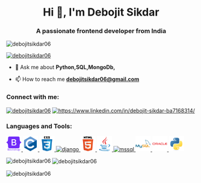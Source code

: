 <h1 align="center">Hi 👋, I'm Debojit Sikdar</h1>
<h3 align="center">A passionate frontend developer from India</h3>

<p align="left"> <img src="https://komarev.com/ghpvc/?username=debojitsikdar06&label=Profile%20views&color=0e75b6&style=flat" alt="debojitsikdar06" /> </p>

<p align="left"> <a href="https://twitter.com/debojitsikdar06" target="blank"><img src="https://img.shields.io/twitter/follow/debojitsikdar06?logo=twitter&style=for-the-badge" alt="debojitsikdar06" /></a> </p>

- 💬 Ask me about **Python,SQL,MongoDb,**

- 📫 How to reach me **debojitsikdar06@gmail.com**

<h3 align="left">Connect with me:</h3>
<p align="left">
<a href="https://twitter.com/debojitsikdar06" target="blank"><img align="center" src="https://raw.githubusercontent.com/rahuldkjain/github-profile-readme-generator/master/src/images/icons/Social/twitter.svg" alt="debojitsikdar06" height="30" width="40" /></a>
<a href="https://linkedin.com/in/https://www.linkedin.com/in/debojit-sikdar-ba7168314/" target="blank"><img align="center" src="https://raw.githubusercontent.com/rahuldkjain/github-profile-readme-generator/master/src/images/icons/Social/linked-in-alt.svg" alt="https://www.linkedin.com/in/debojit-sikdar-ba7168314/" height="30" width="40" /></a>
</p>

<h3 align="left">Languages and Tools:</h3>
<p align="left"> <a href="https://getbootstrap.com" target="_blank" rel="noreferrer"> <img src="https://raw.githubusercontent.com/devicons/devicon/master/icons/bootstrap/bootstrap-plain-wordmark.svg" alt="bootstrap" width="40" height="40"/> </a> <a href="https://www.cprogramming.com/" target="_blank" rel="noreferrer"> <img src="https://raw.githubusercontent.com/devicons/devicon/master/icons/c/c-original.svg" alt="c" width="40" height="40"/> </a> <a href="https://www.w3schools.com/css/" target="_blank" rel="noreferrer"> <img src="https://raw.githubusercontent.com/devicons/devicon/master/icons/css3/css3-original-wordmark.svg" alt="css3" width="40" height="40"/> </a> <a href="https://www.djangoproject.com/" target="_blank" rel="noreferrer"> <img src="https://cdn.worldvectorlogo.com/logos/django.svg" alt="django" width="40" height="40"/> </a> <a href="https://www.w3.org/html/" target="_blank" rel="noreferrer"> <img src="https://raw.githubusercontent.com/devicons/devicon/master/icons/html5/html5-original-wordmark.svg" alt="html5" width="40" height="40"/> </a> <a href="https://www.java.com" target="_blank" rel="noreferrer"> <img src="https://raw.githubusercontent.com/devicons/devicon/master/icons/java/java-original.svg" alt="java" width="40" height="40"/> </a> <a href="https://www.microsoft.com/en-us/sql-server" target="_blank" rel="noreferrer"> <img src="https://www.svgrepo.com/show/303229/microsoft-sql-server-logo.svg" alt="mssql" width="40" height="40"/> </a> <a href="https://www.mysql.com/" target="_blank" rel="noreferrer"> <img src="https://raw.githubusercontent.com/devicons/devicon/master/icons/mysql/mysql-original-wordmark.svg" alt="mysql" width="40" height="40"/> </a> <a href="https://www.oracle.com/" target="_blank" rel="noreferrer"> <img src="https://raw.githubusercontent.com/devicons/devicon/master/icons/oracle/oracle-original.svg" alt="oracle" width="40" height="40"/> </a> <a href="https://www.python.org" target="_blank" rel="noreferrer"> <img src="https://raw.githubusercontent.com/devicons/devicon/master/icons/python/python-original.svg" alt="python" width="40" height="40"/> </a> </p>

<p><img align="left" src="https://github-readme-stats.vercel.app/api/top-langs?username=debojitsikdar06&show_icons=true&locale=en&layout=compact" alt="debojitsikdar06" /></p>

<p>&nbsp;<img align="center" src="https://github-readme-stats.vercel.app/api?username=debojitsikdar06&show_icons=true&locale=en" alt="debojitsikdar06" /></p>

<p><img align="center" src="https://github-readme-streak-stats.herokuapp.com/?user=debojitsikdar06&" alt="debojitsikdar06" /></p>
